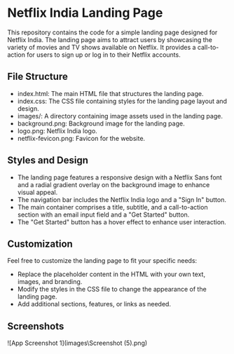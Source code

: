 
# Netflix India Landing Page

This repository contains the code for a simple landing page designed for Netflix India. The landing page aims to attract users by showcasing the variety of movies and TV shows available on Netflix. It provides a call-to-action for users to sign up or log in to their Netflix accounts.


## File Structure
- index.html: The main HTML file that structures the landing page.
- index.css: The CSS file containing styles for the landing page layout and design.
- images/: A directory containing image assets used in the landing page.
- background.png: Background image for the landing page.
- logo.png: Netflix India logo.
- netflix-fevicon.png: Favicon for the website.
## Styles and Design
- The landing page features a responsive design with a Netflix Sans font and a radial gradient overlay on the background image to enhance visual appeal.
- The navigation bar includes the Netflix India logo and a "Sign In" button.
- The main container comprises a title, subtitle, and a call-to-action section with an email input field and a "Get Started" button.
- The "Get Started" button has a hover effect to enhance user interaction.
## Customization
Feel free to customize the landing page to fit your specific needs:

- Replace the placeholder content in the HTML with your own text, images, and branding.
- Modify the styles in the CSS file to change the appearance of the landing page.
- Add additional sections, features, or links as needed.
## Screenshots

![App Screenshot 1](images\Screenshot (5).png)

